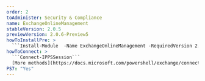 ```yaml
---
order: 2
toAdminister: Security & Compliance
name: ExchangeOnlineManagement
stableVersion: 2.0.5
previewVersion: 2.0.6-Preview5
howToInstallPre: >
  ```Install-Module  -Name ExchangeOnlineManagement -RequiredVersion 2.0.6-Preview3 -AllowPrerelease```
howToConnect: >
  ```Connect-IPPSSession```
  [More methods](https://docs.microsoft.com/powershell/exchange/connect-to-scc-powershell?view=exchange-ps)
PS7: "Yes"
---
```

